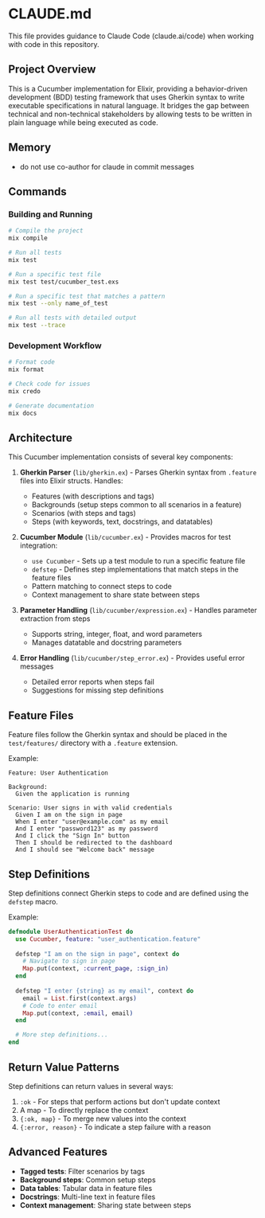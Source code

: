 # CLAUDE.md

This file provides guidance to Claude Code (claude.ai/code) when working with code in this repository.

## Project Overview

This is a Cucumber implementation for Elixir, providing a behavior-driven development (BDD) testing framework that uses Gherkin syntax to write executable specifications in natural language. It bridges the gap between technical and non-technical stakeholders by allowing tests to be written in plain language while being executed as code.

## Memory

- do not use co-author for claude in commit messages

## Commands

### Building and Running

```bash
# Compile the project
mix compile

# Run all tests
mix test

# Run a specific test file
mix test test/cucumber_test.exs

# Run a specific test that matches a pattern
mix test --only name_of_test

# Run all tests with detailed output
mix test --trace
```

### Development Workflow

```bash
# Format code
mix format

# Check code for issues
mix credo

# Generate documentation
mix docs
```

## Architecture

This Cucumber implementation consists of several key components:

1. **Gherkin Parser** (`lib/gherkin.ex`) - Parses Gherkin syntax from `.feature` files into Elixir structs. Handles:
   - Features (with descriptions and tags)
   - Backgrounds (setup steps common to all scenarios in a feature)
   - Scenarios (with steps and tags)
   - Steps (with keywords, text, docstrings, and datatables)

2. **Cucumber Module** (`lib/cucumber.ex`) - Provides macros for test integration:
   - `use Cucumber` - Sets up a test module to run a specific feature file
   - `defstep` - Defines step implementations that match steps in the feature files
   - Pattern matching to connect steps to code
   - Context management to share state between steps

3. **Parameter Handling** (`lib/cucumber/expression.ex`) - Handles parameter extraction from steps
   - Supports string, integer, float, and word parameters
   - Manages datatable and docstring parameters

4. **Error Handling** (`lib/cucumber/step_error.ex`) - Provides useful error messages
   - Detailed error reports when steps fail
   - Suggestions for missing step definitions

## Feature Files

Feature files follow the Gherkin syntax and should be placed in the `test/features/` directory with a `.feature` extension.

Example:
```gherkin
Feature: User Authentication

Background:
  Given the application is running

Scenario: User signs in with valid credentials
  Given I am on the sign in page
  When I enter "user@example.com" as my email
  And I enter "password123" as my password
  And I click the "Sign In" button
  Then I should be redirected to the dashboard
  And I should see "Welcome back" message
```

## Step Definitions

Step definitions connect Gherkin steps to code and are defined using the `defstep` macro.

Example:
```elixir
defmodule UserAuthenticationTest do
  use Cucumber, feature: "user_authentication.feature"
  
  defstep "I am on the sign in page", context do
    # Navigate to sign in page
    Map.put(context, :current_page, :sign_in)
  end
  
  defstep "I enter {string} as my email", context do
    email = List.first(context.args)
    # Code to enter email
    Map.put(context, :email, email)
  end

  # More step definitions...
end
```

## Return Value Patterns

Step definitions can return values in several ways:

1. `:ok` - For steps that perform actions but don't update context
2. A map - To directly replace the context
3. `{:ok, map}` - To merge new values into the context
4. `{:error, reason}` - To indicate a step failure with a reason

## Advanced Features

- **Tagged tests**: Filter scenarios by tags
- **Background steps**: Common setup steps
- **Data tables**: Tabular data in feature files
- **Docstrings**: Multi-line text in feature files
- **Context management**: Sharing state between steps